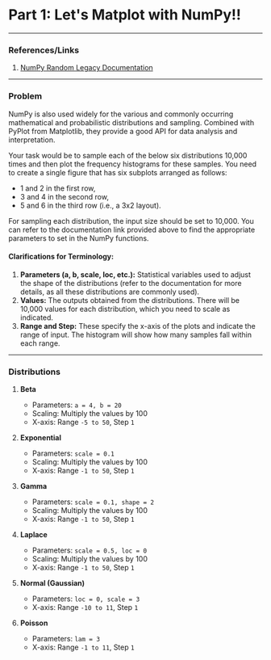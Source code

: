 # Part 1: Let's Matplot with NumPy!!

---

### References/Links

1. [NumPy Random Legacy Documentation](https://numpy.org/doc/stable/reference/random/legacy.html)

---

### Problem

NumPy is also used widely for the various and commonly occurring mathematical and probabilistic distributions and sampling. Combined with PyPlot from Matplotlib, they provide a good API for data analysis and interpretation.

Your task would be to sample each of the below six distributions 10,000 times and then plot the frequency histograms for these samples. You need to create a single figure that has six subplots arranged as follows:

- 1 and 2 in the first row,
- 3 and 4 in the second row,
- 5 and 6 in the third row (i.e., a 3x2 layout).

For sampling each distribution, the input size should be set to 10,000. You can refer to the documentation link provided above to find the appropriate parameters to set in the NumPy functions.

#### Clarifications for Terminology:

1. **Parameters (a, b, scale, loc, etc.):** Statistical variables used to adjust the shape of the distributions (refer to the documentation for more details, as all these distributions are commonly used).
2. **Values:** The outputs obtained from the distributions. There will be 10,000 values for each distribution, which you need to scale as indicated.
3. **Range and Step:** These specify the x-axis of the plots and indicate the range of input. The histogram will show how many samples fall within each range.

---

### Distributions

1. **Beta**
   - Parameters: `a = 4, b = 20`
   - Scaling: Multiply the values by 100
   - X-axis: Range `-5 to 50`, Step `1`

2. **Exponential**
   - Parameters: `scale = 0.1`
   - Scaling: Multiply the values by 100
   - X-axis: Range `-1 to 50`, Step `1`

3. **Gamma**
   - Parameters: `scale = 0.1, shape = 2`
   - Scaling: Multiply the values by 100
   - X-axis: Range `-1 to 50`, Step `1`

4. **Laplace**
   - Parameters: `scale = 0.5, loc = 0`
   - Scaling: Multiply the values by 100
   - X-axis: Range `-1 to 50`, Step `1`

5. **Normal (Gaussian)**
   - Parameters: `loc = 0, scale = 3`
   - X-axis: Range `-10 to 11`, Step `1`

6. **Poisson**
   - Parameters: `lam = 3`
   - X-axis: Range `-1 to 11`, Step `1`
